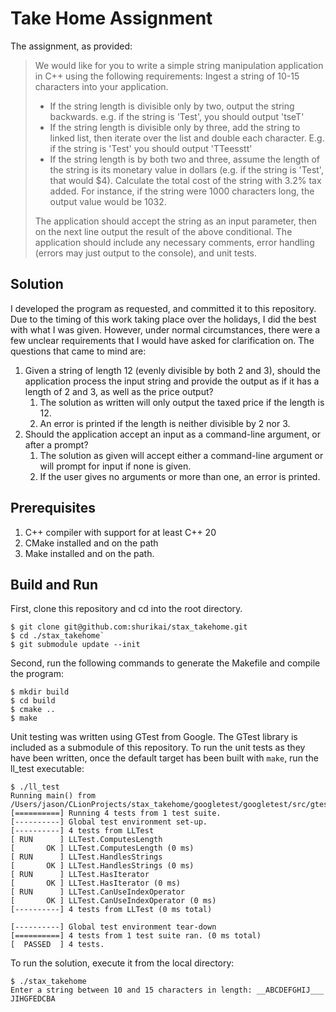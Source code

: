 # Take Home Assignment
The assignment, as provided:

>We would like for you to write a simple string manipulation application in C++ using the following requirements:
>Ingest a string of 10-15 characters into your application.
>* If the string length is divisible only by two, output the string backwards.  e.g. if the string is 'Test', you should output 'tseT'
>* If the string length is divisible only by three, add the string to linked list, then iterate over the list and double each character.  E.g. if the string is 'Test' you should output 'TTeesstt'
>* If the string length is by both two and three, assume the length of the string is its monetary value in dollars (e.g. if the string is 'Test', that would $4).  Calculate the total cost of the string with 3.2% tax added.  For instance, if the string were 1000 characters long, the output value would be 1032.  
>
>The application should accept the string as an input parameter, then on the next line output the result of the above conditional.
>The application should include any necessary comments, error handling (errors may just output to the console), and unit tests.

## Solution
I developed the program as requested, and committed it to this repository. Due to the timing of this work taking place over the holidays,
I did the best with what I was given. However, under normal circumstances, there were a few unclear requirements that I would have asked for
clarification on. The questions that came to mind are:
1. Given a string of length 12 (evenly divisible by both 2 and 3), should the application process the input string and provide the output as if it has a length of 2 and 3, as well as the price output?
    1. The solution as written will only output the taxed price if the length is 12.
    2. An error is printed if the length is neither divisible by 2 nor 3.
2. Should the application accept an input as a command-line argument, or after a prompt?
   1. The solution as given will accept either a command-line argument or will prompt for input if none is given.
   2. If the user gives no arguments or more than one, an error is printed.
## Prerequisites
1. C++ compiler with support for at least C++ 20
2. CMake installed and on the path
3. Make installed and on the path.

## Build and Run
First, clone this repository and cd into the root directory.

```
$ git clone git@github.com:shurikai/stax_takehome.git
$ cd ./stax_takehome`
$ git submodule update --init
```

Second, run the following commands to generate the Makefile and compile the program:

```
$ mkdir build
$ cd build
$ cmake ..
$ make
```

Unit testing was written using GTest from Google. The GTest library is included as a submodule of this repository.
To run the unit tests as they have been written, once the default target has been built with ```make```, run the ll_test executable:  
```
$ ./ll_test
Running main() from /Users/jason/CLionProjects/stax_takehome/googletest/googletest/src/gtest_main.cc
[==========] Running 4 tests from 1 test suite.
[----------] Global test environment set-up.
[----------] 4 tests from LLTest
[ RUN      ] LLTest.ComputesLength
[       OK ] LLTest.ComputesLength (0 ms)
[ RUN      ] LLTest.HandlesStrings
[       OK ] LLTest.HandlesStrings (0 ms)
[ RUN      ] LLTest.HasIterator
[       OK ] LLTest.HasIterator (0 ms)
[ RUN      ] LLTest.CanUseIndexOperator
[       OK ] LLTest.CanUseIndexOperator (0 ms)
[----------] 4 tests from LLTest (0 ms total)

[----------] Global test environment tear-down
[==========] 4 tests from 1 test suite ran. (0 ms total)
[  PASSED  ] 4 tests.
```

To run the solution, execute it from the local directory:
```
$ ./stax_takehome
Enter a string between 10 and 15 characters in length: __ABCDEFGHIJ___
JIHGFEDCBA
```
